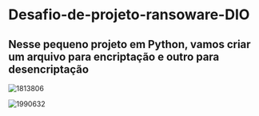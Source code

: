 # **Desafio-de-projeto-ransoware-DIO**
## **Nesse pequeno projeto em Python, vamos criar um arquivo para encriptação e outro para desencriptação**

![1813806](https://user-images.githubusercontent.com/101129874/219933167-3ff51d21-9805-44a6-a802-6d6c0a8d0d81.png)

![1990632](https://user-images.githubusercontent.com/101129874/219933131-13093238-ff7b-4655-af7c-626e76e05df7.png)
